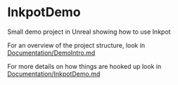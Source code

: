 # InkpotDemo
Small demo project in Unreal showing how to use Inkpot

For an overview of the project structure, look in [Documentation/DemoIntro.md](https://github.com/The-Chinese-Room/InkpotDemo/blob/release/Documentation/DemoIntro.md)

For more details on how things are hooked up look in [Documentation/InkpotDemo.md](https://github.com/The-Chinese-Room/InkpotDemo/blob/release/Documentation/InkpotDemo.md)

